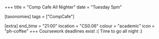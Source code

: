 +++
title = "Comp Cafe All Nighter"
date = "Tuesday 5pm"

[taxonomies]
tags = ["CompCafe"]

[extra]
end_time = "21:00"
location = "CS0.06"
colour = "academic"
icon = "ph-coffee"
+++
Coursework deadlines exist :( Time to go all night :)

